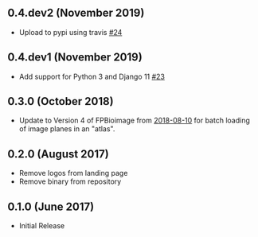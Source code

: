 0.4.dev2 (November 2019)
------------------------

- Upload to pypi using travis [#24](https://github.com/ome/omero-fpbioimage/pull/24)

0.4.dev1 (November 2019)
------------------------

- Add support for Python 3 and Django 11 [#23](https://github.com/ome/omero-fpbioimage/pull/23)

0.3.0 (October 2018)
--------------------

- Update to Version 4 of FPBioimage from [2018-08-10](https://github.com/fpBioImage/fpBioImage.github.io/commit/f0b4e312b85771f47bbe21e2bf6cb25b82b0f600) for batch loading of image planes in an "atlas".

0.2.0 (August 2017)
-------------------

- Remove logos from landing page
- Remove binary from repository

0.1.0 (June 2017)
-----------------

- Initial Release